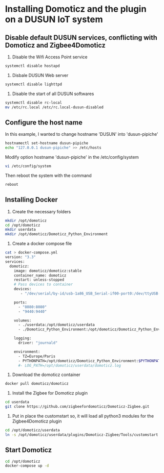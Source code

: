 # Installing Domoticz and the plugin on a DUSUN IoT system


## Disable default DUSUN services, conflicting with Domoticz and Zigbee4Domoticz

1. Disable the Wifi Access Point service

```bash
systemctl disable hostapd
```

1. Disbale DUSUN Web server

```bash
systemctl disable lighttpd
```

1. Disable the start of all DUSUN softwares

```bash
systemctl disable rc-local
mv /etc/rc.local /etc/rc.local-dusun-disabled
```

## Configure the host name

In this example, I wanted to change hostname 'DUSUN' into 'dusun-pipiche'


```bash
hostnamectl set-hostname dusun-pipiche
echo "127.0.0.1 dusun-pipiche" >> /etc/hosts
```

Modify option hostname 'dusun-pipiche' in the /etc/config/system

```bash
vi /etc/config/system
```

Then reboot the system with the command


```bash
reboot
```


## Installing Docker

1. Create the necessary folders

```bash
mkdir /opt/domoticz
cd /opt/domoticz
mkdir userdata
mkdir /opt/domoticz/Domoticz_Python_Environment
```

1. Create a docker compose file

```bash
cat > docker-compose.yml
version: "3.3"
services:
  domoticz:
    image: domoticz/domoticz:stable
    container_name: domoticz
    restart: unless-stopped
    # Pass devices to container
    devices:
       - "/dev/serial/by-id/usb-1a86_USB_Serial-if00-port0:/dev/ttyUSB-zigbee"

    ports:
      - "8080:8080"
      - "9440:9440"

    volumes:
      - ./userdata:/opt/domoticz/userdata
      - ./Domoticz_Python_Environment:/opt/domoticz/Domoticz_Python_Environment

    logging:
      driver: "journald"

    environment:
      - TZ=Europe/Paris
      - PYTHONPATH=/opt/domoticz/Domoticz_Python_Environment:$PYTHONPATH
      #- LOG_PATH=/opt/domoticz/userdata/domoticz.log
```

1. Download the domoticz container

```bash
docker pull domoticz/domoticz
```

1. Install the Zigbee for Domoticz plugin

```bash
cd userdata
git clone https://github.com/zigbeefordomoticz/Domoticz-Zigbee.git
```

1. Put in place the customstart so, it will load all python3 modules for the Zigbee4Domoticz plugin

```bash
cd /opt/domoticz/userdata
ln -s /opt/domoticz/userdata/plugins/Domoticz-Zigbee/Tools/customstart.sh customstart.sh
```


## Start Domoticz


```bash
cd /opt/domoticz
docker-compose up -d
```
